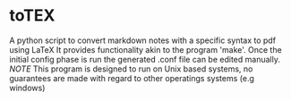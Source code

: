 # toTEX
A python script to convert markdown notes with a specific syntax to pdf using LaTeX
It provides functionality akin to the program 'make'. Once the initial config phase is run
the generated .conf file can be edited manually. 
*NOTE* This program is designed to run on Unix based systems, no guarantees are made with regard to other
operatings systems (e.g windows)
